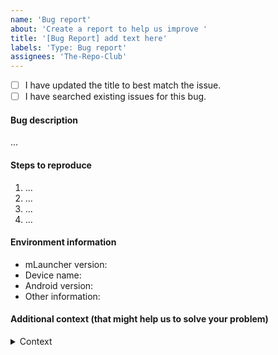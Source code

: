 ```yaml
---
name: 'Bug report'
about: 'Create a report to help us improve '
title: '[Bug Report] add text here'
labels: 'Type: Bug report'
assignees: 'The-Repo-Club'
---
```


- [ ] I have updated the title to best match the issue.
- [ ] I have searched existing issues for this bug.

#### Bug description <!-- to be filled in -->

...

#### Steps to reproduce <!-- to be filled in -->

1. ...
2. ...
3. ...
4. ...

#### Environment information <!-- to be filled in -->

- mLauncher version:
- Device name:
- Android version:
- Other information:

#### Additional context (that might help us to solve your problem) <!-- to be filled in or removed -->

<details>
  <summary>Context</summary>

Add your long texts or screenshots here

</details>
